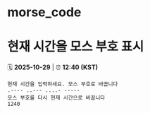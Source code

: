 # morse_code
# 현재 시간을 모스 부호 표시
<!-- MORSE_TIME_START -->
🗓️ **2025-10-29** | ⏰ **12:40 (KST)**

```
현재 시간을 입력하세요. 모스 부호로 바꿉니다
.---- ..--- ....- -----
모스 부호를 다시 현재 시간으로 바꿉니다
1240
```
<!-- MORSE_TIME_END -->
